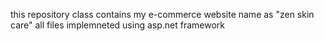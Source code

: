 this repository class contains my e-commerce website  name as "zen skin care" all files implemneted using asp.net framework 

